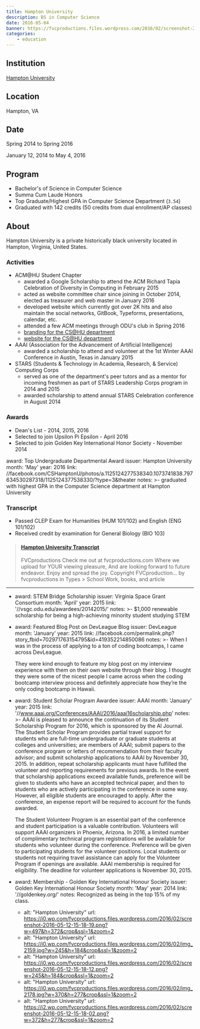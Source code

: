 ```yaml
---
title: Hampton University
description: BS in Computer Science
date: 2016-05-04
banner: https://fvcproductions.files.wordpress.com/2016/02/screenshot-2016-05-12-15-18-19.png
categories:
    - education
---
```


## Institution

<a title="Hampton University" href="https://hamptonu.edu" target="_blank" rel="noopener">Hampton University</a>

## Location

Hampton, VA

## Date

Spring 2014 to Spring 2016

January 12, 2014 to May 4, 2016

## Program

* Bachelor's of Science in Computer Science
* Summa Cum Laude Honors
* Top Graduate/Highest GPA in Computer Science Department (`3.54`)
* Graduated with 142 credits (50 credits from dual enrollment/AP classes)

## About

Hampton University is a private historically black university located in Hampton, Virginia, United States.

### Activities

* ACM@HU Student Chapter
  * awarded a Google Scholarship to attend the ACM Richard Tapia Celebration of Diversity in Computing in February 2015
  * acted as website committee chair since joining in October 2014, elected as treasurer and web master in January 2016
  * developed website which currently got over 2K hits and also maintain the social networks, GitBook, Typeforms, presentations, calendar, etc.
  * attended a few ACM meetings through ODU's club in Spring 2016
  * [branding for the CS@HU department](https://fvcproductions.com/portfolio/cshu-branding)
  * [website for the CS@HU department](https://huacm.wordpress.com)
* AAAI (Association for the Advancement of Artificial Intelligence)
  * awarded a scholarship to attend and volunteer at the 1st Winter AAAI Conference in Austin, Texas in January 2015
* STARS (Students & Technology in Academia, Research, & Service) Computing Corps
  * served as one of the department's peer tutors and as a mentor for incoming freshmen as part of STARS Leadership Corps program in 2014 and 2015
  * awarded scholarship to attend annual STARS Celebration conference in August 2014

### Awards

* Dean's List - 2014, 2015, 2016
* Selected to join Upsilon Pi Epsilon - April 2016
* Selected to join Golden Key International Honor Society - November 2014

award: Top Undergraduate Departmental Award
issuer: Hampton University
month: 'May'
year: 2016
link: //facebook.com/CSHamptonU/photos/a.1125124277538340.1073741838.797634530287318/1125124377538330/?type=3&theater
notes: >-
graduated with highest GPA in the Computer Science department at Hampton
University

### Transcript

* Passed CLEP Exam for Humanities (HUM 101/102) and English (ENG 101/102)
* Received credit by examination for General Biology (BIO 103)

<blockquote class="embedly-card"><h4><a href="https://www.scribd.com/document/315207507/Hampton-University-Transcript">Hampton University Transcript</a></h4><p>FVCproductions Check me out at fvcproductions.com Where we upload for YOUR viewing pleasure, And are looking forward to future endeavor. Enjoy and spread the joy. Copyright FVCproduction... by fvcproductions in Types > School Work, books, and article</p></blockquote>

---

* award: STEM Bridge Scholarship
  issuer: Virginia Space Grant Consortium
  month: 'April'
  year: 2015
  link: '//vsgc.odu.edu/awardees/20142015/'
  notes: >-
  $1,000 renewable scholarship for being a high-achieving minority student
  studying STEM
* award: Featured Blog Post on DevLeague Blog
  issuer: DevLeague
  month: 'January'
  year: 2015
  link: //facebook.com/permalink.php?story_fbid=702971763154795&id=419352214850086
  notes: >-
  When I was in the process of applying to a ton of coding bootcamps, I came
  across DevLeague.

  They were kind enough to feature my blog post on my interview experience
  with them on their own website through their blog. I thought they were
  some of the nicest people I came across when the coding bootcamp interview
  process and definitely appreciate how they’re the only coding bootcamp in
  Hawaii.

* award: Student Scholar Program Awardee
  issuer: AAAI
  month: 'January'
  year: 2015
  link: '//www.aaai.org/Conferences/AAAI/2016/aaai16scholarship.php'
  notes: >-
  AAAI is pleased to announce the continuation of its Student Scholarship
  Program for 2016, which is sponsored by the AI Journal. The Student
  Scholar Program provides partial travel support for students who are
  full-time undergraduate or graduate students at colleges and universities;
  are members of AAAI; submit papers to the conference program or letters of
  recommendation from their faculty advisor; and submit scholarship
  applications to AAAI by November 30, 2015. In addition, repeat scholarship
  applicants must have fulfilled the volunteer and reporting requirements
  for previous awards. In the event that scholarship applications exceed
  available funds, preference will be given to students who have an accepted
  technical paper, and then to students who are actively participating in
  the conference in some way. However, all eligible students are encouraged
  to apply. After the conference, an expense report will be required to
  account for the funds awarded.

  The Student Volunteer Program is an essential part of the conference and
  student participation is a valuable contribution. Volunteers will support
  AAAI organizers in Phoenix, Arizona. In 2016, a limited number of
  complimentary technical program registrations will be available for
  students who volunteer during the conference. Preference will be given to
  participating students for the volunteer positions. Local students or
  students not requiring travel assistance can apply for the Volunteer
  Program if openings are available. AAAI membership is required for
  eligibility. The deadline for volunteer applications is November 30, 2015.

* award: Membership - Golden Key International Honour Society
  issuer: Golden Key International Honour Society
  month: 'May'
  year: 2014
  link: '//goldenkey.org/'
  notes: Recognized as being in the top 15% of my class.

  * alt: "Hampton University"
    url: https://i0.wp.com/fvcproductions.files.wordpress.com/2016/02/screenshot-2016-05-12-15-18-19.png?w=497&h=372&crop&ssl=1&zoom=2
  * alt: "Hampton University"
    url: https://i0.wp.com/fvcproductions.files.wordpress.com/2016/02/img_2159.jpg?w=245&h=184&crop&ssl=1&zoom=2
  * alt: "Hampton University"
    url: https://i0.wp.com/fvcproductions.files.wordpress.com/2016/02/screenshot-2016-05-12-15-18-12.png?w=245&h=184&crop&ssl=1&zoom=2
  * alt: "Hampton University"
    url: https://i0.wp.com/fvcproductions.files.wordpress.com/2016/02/img_2178.jpg?w=370&h=277&crop&ssl=1&zoom=2
  * alt: "Hampton University"
    url: https://i2.wp.com/fvcproductions.files.wordpress.com/2016/02/screenshot-2016-05-12-15-18-02.png?w=372&h=277&crop&ssl=1&zoom=2

